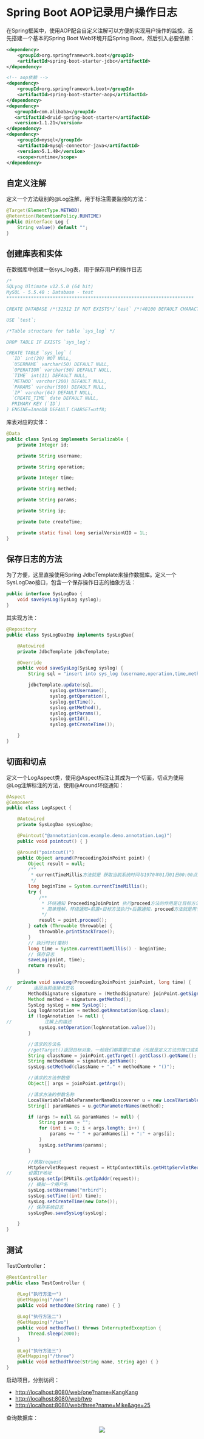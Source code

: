 # Spring Boot AOP记录用户操作日志
在Spring框架中，使用AOP配合自定义注解可以方便的实现用户操作的监控。首先搭建一个基本的Spring Boot Web环境开启Spring Boot，然后引入必要依赖：

```xml
<dependency>
    <groupId>org.springframework.boot</groupId>
    <artifactId>spring-boot-starter-jdbc</artifactId>
</dependency>

<!-- aop依赖 -->
<dependency>
    <groupId>org.springframework.boot</groupId>
    <artifactId>spring-boot-starter-aop</artifactId>
</dependency>
<dependency>
   <groupId>com.alibaba</groupId>
   <artifactId>druid-spring-boot-starter</artifactId>
   <version>1.1.21</version>
</dependency>
<dependency>
    <groupId>mysql</groupId>
    <artifactId>mysql-connector-java</artifactId>
    <version>5.1.48</version>
    <scope>runtime</scope>
</dependency>
```

## 自定义注解
定义一个方法级别的@Log注解，用于标注需要监控的方法：
```java
@Target(ElementType.METHOD)
@Retention(RetentionPolicy.RUNTIME)
public @interface Log {
    String value() default "";
}
```

## 创建库表和实体
在数据库中创建一张sys_log表，用于保存用户的操作日志
```sql
/*
SQLyog Ultimate v12.5.0 (64 bit)
MySQL - 5.5.40 : Database - test
*********************************************************************

CREATE DATABASE /*!32312 IF NOT EXISTS*/`test` /*!40100 DEFAULT CHARACTER SET utf8 */;

USE `test`;

/*Table structure for table `sys_log` */

DROP TABLE IF EXISTS `sys_log`;

CREATE TABLE `sys_log` (
  `ID` int(20) NOT NULL,
  `USERNAME` varchar(50) DEFAULT NULL,
  `OPERATION` varchar(50) DEFAULT NULL,
  `TIME` int(11) DEFAULT NULL,
  `METHOD` varchar(200) DEFAULT NULL,
  `PARAMS` varchar(500) DEFAULT NULL,
  `IP` varchar(64) DEFAULT NULL,
  `CREATE_TIME` date DEFAULT NULL,
  PRIMARY KEY (`ID`)
) ENGINE=InnoDB DEFAULT CHARSET=utf8;
```

库表对应的实体：
```java
@Data
public class SysLog implements Serializable {
    private Integer id;

    private String username;

    private String operation;

    private Integer time;

    private String method;

    private String params;

    private String ip;

    private Date createTime;

    private static final long serialVersionUID = 1L;
}
```

## 保存日志的方法
为了方便，这里直接使用Spring JdbcTemplate来操作数据库。定义一个SysLogDao接口，包含一个保存操作日志的抽象方法：
```java
public interface SysLogDao {
    void saveSysLog(SysLog syslog);
}
```

其实现方法：
```java
@Repository
public class SysLogDaoImp implements SysLogDao{

    @Autowired
    private JdbcTemplate jdbcTemplate;

    @Override
    public void saveSysLog(SysLog syslog) {
        String sql = "insert into sys_log (username,operation,time,method,params,ip,create_time) values(?,?,?,?,?,?,?)";

        jdbcTemplate.update(sql,
                syslog.getUsername(),
                syslog.getOperation(),
                syslog.getTime(),
                syslog.getMethod(),
                syslog.getParams(),
                syslog.getId(),
                syslog.getCreateTime());

    }
}

```

## 切面和切点
定义一个LogAspect类，使用@Aspect标注让其成为一个切面，切点为使用@Log注解标注的方法，使用@Around环绕通知：
```java
@Aspect
@Component
public class LogAspect {

	@Autowired
	private SysLogDao sysLogDao;

	@Pointcut("@annotation(com.example.demo.annotation.Log)")
	public void pointcut() { }

	@Around("pointcut()")
	public Object around(ProceedingJoinPoint point) {
		Object result = null;
		/**
		 * currentTimeMillis方法就是 获取当前系统时间与1970年01月01日00:00点之间的毫秒差值,常常成对使用测试程序运行时间。
		 */
		long beginTime = System.currentTimeMillis();
		try {
			/**
			 * 环绕通知 ProceedingJoinPoint 执行proceed方法的作用是让目标方法执行，这也是环绕通知和前置、后置通知方法的一个最大区别。
			 * 简单理解，环绕通知=前置+目标方法执行+后置通知，proceed方法就是用于启动目标方法执行的.
			 */
			result = point.proceed();
		} catch (Throwable throwable) {
			throwable.printStackTrace();
		}
		// 执行时长(毫秒)
		long time = System.currentTimeMillis() - beginTime;
		// 保存日志
		saveLog(point, time);
		return result;
	}

	private void saveLog(ProceedingJoinPoint joinPoint, long time) {
//        返回当前连接点签名
		MethodSignature signature = (MethodSignature) joinPoint.getSignature();
		Method method = signature.getMethod();
		SysLog sysLog = new SysLog();
		Log logAnnotation = method.getAnnotation(Log.class);
		if (logAnnotation != null) {
//            注解上的描述
			sysLog.setOperation(logAnnotation.value());
		}

		//请求的方法名
		//getTarget()返回目标对象，一般我们都需要它或者（也就是定义方法的接口或类
		String className = joinPoint.getTarget().getClass().getName();
		String methodName = signature.getName();
		sysLog.setMethod(className + "." + methodName + "()");

		//请求的方法参数值
		Object[] args = joinPoint.getArgs();

		//请求方法的参数名称
		LocalVariableTableParameterNameDiscoverer u = new LocalVariableTableParameterNameDiscoverer();
		String[] paramNames = u.getParameterNames(method);

		if (args != null && paramNames != null) {
			String params = "";
			for (int i = 0; i < args.length; i++) {
				params += " " + paramNames[i] + ":" + args[i];
			}
			sysLog.setParams(params);
		}

		//获取request
		HttpServletRequest request = HttpContextUtils.getHttpServletRequest();
//      设置IP地址
		sysLog.setIp(IPUtils.getIpAddr(request));
		// 模拟一个用户名
		sysLog.setUsername("mrbird");
		sysLog.setTime((int) time);
		sysLog.setCreateTime(new Date());
		// 保存系统日志
		sysLogDao.saveSysLog(sysLog);

	}
}
```

## 测试
TestController：
```java
@RestController
public class TestController {

    @Log("执行方法一")
    @GetMapping("/one")
    public void methodOne(String name) { }
    
    @Log("执行方法二")
    @GetMapping("/two")
    public void methodTwo() throws InterruptedException {
        Thread.sleep(2000);
    }
    
    @Log("执行方法三")
    @GetMapping("/three")
    public void methodThree(String name, String age) { }
}
```
启动项目，分别访问：
- [http://localhost:8080/web/one?name=KangKang](http://localhost:8080/web/one?name=KangKang)
- [http://localhost:8080/web/two](http://localhost:8080/web/two)
- [http://localhost:8080/web/three?name=Mike&age=25](http://localhost:8080/web/three?name=Mike&age=25)

查询数据库：
<div align="center">
<img src="http://ww1.sinaimg.cn/large/007Rnr4ngy1gc27pxwq88j317a03udg5.jpg">
</div>